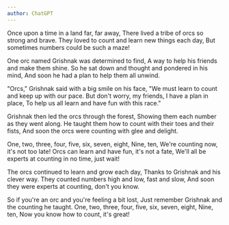 ```yaml
---
author: ChatGPT
---
```


Once upon a time in a land far, far away,
There lived a tribe of orcs so strong and brave.
They loved to count and learn new things each day,
But sometimes numbers could be such a maze!

One orc named Grishnak was determined to find,
A way to help his friends and make them shine.
So he sat down and thought and pondered in his mind,
And soon he had a plan to help them all unwind.

"Orcs," Grishnak said with a big smile on his face,
"We must learn to count and keep up with our pace.
But don't worry, my friends, I have a plan in place,
To help us all learn and have fun with this race."

Grishnak then led the orcs through the forest,
Showing them each number as they went along.
He taught them how to count with their toes and their fists,
And soon the orcs were counting with glee and delight.

One, two, three, four, five, six, seven, eight, Nine, ten,
We're counting now, it's not too late!
Orcs can learn and have fun, it's not a fate,
We'll all be experts at counting in no time, just wait!

The orcs continued to learn and grow each day,
Thanks to Grishnak and his clever way.
They counted numbers high and low, fast and slow,
And soon they were experts at counting, don't you know.

So if you're an orc and you're feeling a bit lost,
Just remember Grishnak and the counting he taught.
One, two, three, four, five, six, seven, eight, Nine, ten,
Now you know how to count, it's great!
